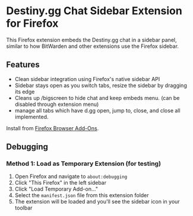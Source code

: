 # Destiny.gg Chat Sidebar Extension for Firefox

This Firefox extension embeds the Destiny.gg chat in a sidebar panel, similar to how BitWarden and other extensions use the Firefox sidebar.

## Features

- Clean sidebar integration using Firefox's native sidebar API
- Sidebar stays open as you switch tabs, resize the sidebar by dragging its edge
- Cleans up /bigscreen to hide chat and keep embeds menu. (can be disabled through extension menu)
- manage all tabs which have d.gg open, jump to, close, and close all implemented.

Install from [Firefox Browser Add-Ons](https://addons.mozilla.org/en-US/firefox/addon/destiny-chat-sidebar/).

## Debugging

### Method 1: Load as Temporary Extension (for testing)

1. Open Firefox and navigate to `about:debugging`
2. Click "This Firefox" in the left sidebar
3. Click "Load Temporary Add-on..."
4. Select the `manifest.json` file from this extension folder
5. The extension will be loaded and you'll see the sidebar icon in your toolbar
